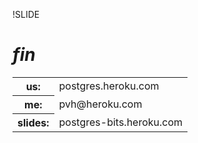 !SLIDE

# <i>fin</i>

<table>
<tr> <th> <b>us:</b> </th> <td> postgres.heroku.com </td> </tr>
<tr> <th> <b>me:</b> </th> <td> pvh@heroku.com  </td></tr>
<tr> <th> <b>slides:</b> </th> <td> postgres-bits.heroku.com </td> </tr>
</table>

